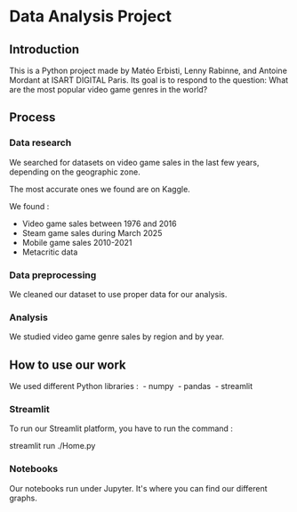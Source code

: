 <h1> Data Analysis Project </h1>

<h2> Introduction </h2>

This is a Python project made by Matéo Erbisti, Lenny Rabinne, and Antoine Mordant at ISART DIGITAL Paris.
Its goal is to respond to the question: What are the most popular video game genres in the world?

<h2> Process </h2>

<h3> Data research </h3>

We searched for datasets on video game sales in the last few years, depending on the geographic zone.

The most accurate ones we found are on Kaggle.

We found :
 - Video game sales between 1976 and 2016
 - Steam game sales during March 2025
 - Mobile game sales 2010-2021
 - Metacritic data

<h3> Data preprocessing </h3>

We cleaned our dataset to use proper data for our analysis.

<h3> Analysis </h3>

We studied video game genre sales by region and by year.

<h2> How to use our work </h2>

We used different Python libraries :
 - numpy
 - pandas
 - streamlit

<h3> Streamlit </h3>

To run our Streamlit platform, you have to run the command :

 streamlit run ./Home.py

<h3> Notebooks </h3>

Our notebooks run under Jupyter. It's where you can find our different graphs.